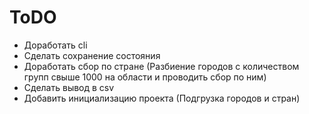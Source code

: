 # ToDO
- Доработать cli
- Сделать сохранение состояния
- Доработать сбор по стране (Разбиение городов с количеством групп свыше 1000 на области и проводить сбор по ним)
- Сделать вывод в csv
- Добавить инициализацию проекта (Подгрузка городов и стран)